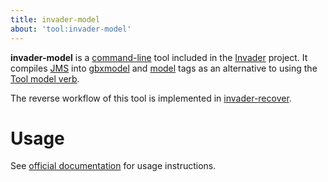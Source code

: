 ```yaml
---
title: invader-model
about: 'tool:invader-model'
---
```

**invader-model** is a [command-line](~) tool included in the [Invader](~) project. It compiles [JMS](~) into [gbxmodel](~) and [model](~) tags as an alternative to using the [Tool model verb](~h1-tool#model).

The reverse workflow of this tool is implemented in [invader-recover](~).

# Usage
See [official documentation][docs] for usage instructions.

[docs]: https://github.com/SnowyMouse/invader#invader-model
